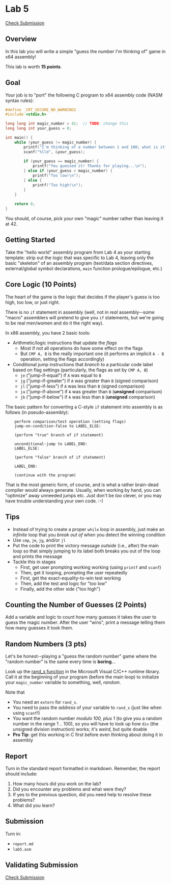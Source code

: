 # Lab 5

[Check Submission](https://protect.bju.edu/cps/checker/cps230/lab5)

## Overview

In this lab you will write a simple "guess the number I'm thinking of" game in x64 assembly!

This lab is worth **15 points**.

## Goal

Your job is to "port" the following C program to x64 assembly code (NASM syntax rules):

```c
#define _CRT_SECURE_NO_WARNINGS
#include <stdio.h>

long long int magic_number = 42;  // TODO: change this
long long int your_guess = 0;

int main() {
    while (your_guess != magic_number) {
        printf("I'm thinking of a number between 1 and 100; what is it? ");
        scanf("%lld", &your_guess);
        
        if (your_guess == magic_number) {
            printf("You guessed it! Thanks for playing...\n");
        } else if (your_guess < magic_number) {
            printf("Too low!\n");
        } else {
            printf("Too high!\n");
        }
    }
    
    return 0;
}
```

You should, of course, pick your own "magic" number rather than leaving it at 42.

## Getting Started

Take the "hello world" assembly program from Lab 4 as your starting template: strip out the logic that was specific to Lab 4,
leaving only the basic "skeleton" of an assembly program (text/data section directives, external/global symbol declarations,
`main` function prologue/epilogue, etc.)

## Core Logic (10 Points)

The heart of the game is the logic that decides if the player's guess is too high, too low, or just right.

There is no `if` statement in assembly (well, not in *real* assembly--some "macro" assemblers will pretend
to give you `if` statements, but we're going to be real men/women and do it the right way).

In x86 assembly, you have 2 basic tools:

* Arithmetic/logic instructions that update the *flags*
    * Most if not all operations do have some effect on the flags
    * But `CMP A, B` is the really important one (it performs an implicit `A - B` operation, setting the flags accordingly)
* Conditional jump instructions that *branch* to a particular code label based on flag settings (particularly, the flags as set by `CMP A, B`)
    * `je` ("jump-if-equal") if `A` was equal to `B`
    * `jg` ("jump-if-greater") if `A` was greater than `B` (signed comparison)
    * `jl` ("jump-if-less") if `A` was less than `B` (signed comparison)
    * `ja` ("jump-if-above") if `A` was greater than `B` (**unsigned** comparison)
    * `jb` ("jump-if-below") if `A` was less than `B` (**unsigned** comparison)

The basic pattern for converting a C-style `if` statement into assembly is as follows (in pseudo-assembly):

        perform comparison/test operation (setting flags)
        jump-on-condition-false to LABEL_ELSE:

        (perform "true" branch of if statement)
        
        unconditional-jump to LABEL_END:
        LABEL_ELSE:

        (perform "false" branch of if statement)

        LABEL_END:

        (continue with the program)

That is the most generic form, of course, and is what a rather brain-dead compiler would always generate.  Usually, when working by hand, you can "optimize" away unneeded jumps etc.  Just don't be *too* clever, or you may have trouble understanding your own code. :-)

## Tips

* Instead of trying to create a proper `while` loop in assembly, just make an *infinite* loop that you *break out of* when you detect the winning condition
* Use `cmp`, `je`, `jg`, and/or `jl`
* Put the code to print the victory message *outside* (i.e., after) the main loop so that simply jumping to its label both breaks you out of the loop and prints the message
* Tackle this in stages
    * First, get user prompting working working (using `printf` and `scanf`)
    * Then, get it looping, prompting the user repeatedly
    * First, get the exact-equality-to-win test working
    * Then, add the test and logic for "too low"
    * Finally, add the other side ("too high")

## Counting the Number of Guesses (2 Points)

Add a variable and logic to count how many guesses it takes the user to guess the magic number.  After the user "wins", print a message telling them how many guesses it took them.

## Random Numbers (3 pts)

Let's be honest--playing a "guess the random number" game where the "random number" is the same every time is **boring**...

Look up the [rand_s function](https://msdn.microsoft.com/en-us/library/sxtz2fa8.aspx) in the Microsoft Visual C/C++ runtime library. Call it at the beginning of your program (before the main loop) to initialize your `magic_number` variable to something, well, *random*.

Note that
* You need an `extern` for `rand_s`.
* You need to pass the *address* of your variable to `rand_s` (just like when using `scanf`!)
* You want the random number *modulo 100, plus 1* (to give you a random number in the range 1 .. 100), so you will have to look up how `div` (the unsigned division instruction) works; it's *weird*, but quite doable
* **Pro Tip**: get this working in C first before even thinking about doing it in assembly

## Report

Turn in the standard report formatted in markdown.  Remember, the report should include:

1. How many hours did you work on the lab?
1. Did you encounter any problems and what were they?
1. If yes to the previous question, did you need help to resolve these problems?
1. What did you learn?

## Submission

Turn in:

* `report.md`
* `lab5.asm`

## Validating Submission

[Check Submission](https://protect.bju.edu/cps/checker/cps230/lab5)
